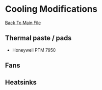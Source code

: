 # Cooling Modifications
[Back To Main File](../README.md)

## Thermal paste / pads
- Honeywell PTM 7950

## Fans

## Heatsinks